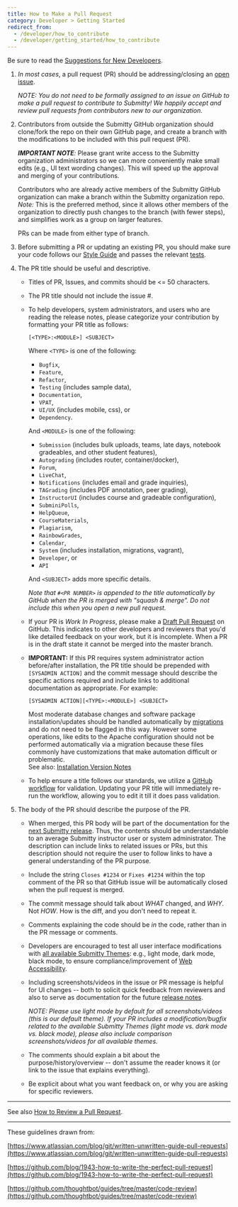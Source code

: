 ```yaml
---
title: How to Make a Pull Request
category: Developer > Getting Started
redirect_from:
  - /developer/how_to_contribute
  - /developer/getting_started/how_to_contribute
---
```


Be sure to read the [Suggestions for New Developers](/developer/getting_started/index).

1. _In most cases_, a pull request (PR) should be addressing/closing
   an [open issue](https://github.com/Submitty/Submitty/issues).

   _NOTE: You do not need to be formally assigned to an issue on
   GitHub to make a pull request to contribute to Submitty!  We
   happily accept and review pull requests from contributors new to
   our organization._


2. Contributors from outside the Submitty GitHub organization should
   clone/fork the repo on their own GitHub page, and create a branch with
   the modifications to be included with this pull request (PR).

   _**IMPORTANT NOTE**:_ Please grant write access to the Submitty
   organization administrators so we can more conveniently make small
   edits (e.g., UI text wording changes).  This will speed up the
   approval and merging of your contributions.

   Contributors who are already active members of the Submitty GitHub
   organization can make a branch within the Submitty organization
   repo.  _Note:_ This is the preferred method, since it allows other
   members of the organization to directly push changes to the branch
   (with fewer steps), and simplifies work as a group on larger features.

   PRs can be made from either type of branch.


3. Before submitting a PR or updating an existing PR, you should make
   sure your code follows our [Style Guide](/developer/coding_style_guide)
   and passes the relevant [tests](/developer/testing).


4. The PR title should be useful and descriptive.

    * Titles of PR, Issues, and commits should be <= 50 characters. 

    * The PR title should not include the issue #.  

    * To help developers, system administrators, and users who are
      reading the release notes, please categorize your contribution
      by formatting your PR title as follows:

      ```
      [<TYPE>:<MODULE>] <SUBJECT>
      ```

      Where `<TYPE>` is one of the following:  
      * `Bugfix`,   
      * `Feature`,   
      * `Refactor`,   
      * `Testing` (includes sample data),  
      * `Documentation`,  
      * `VPAT`,  
      * `UI/UX` (includes mobile, css), or
      * `Dependency`.

      And `<MODULE>` is one of the following:  

      * `Submission` (includes bulk uploads, teams, late days, notebook gradeables, and other student features),
      * `Autograding` (includes router, container/docker),
      * `Forum`,   
      * `LiveChat`,  
      * `Notifications` (includes email and grade inquiries),  
      * `TAGrading` (includes PDF annotation, peer grading),  
      * `InstructorUI` (includes course and gradeable configuration),  
      * `SubminiPolls`,  
      * `HelpQueue`,  
      * `CourseMaterials`,  
      * `Plagiarism`,  
      * `RainbowGrades`,  
      * `Calendar`,  
      * `System` (includes installation, migrations, vagrant),
      * `Developer`, or
      * `API`

      And `<SUBJECT>` adds more specific details.

      _Note that `#<PR NUMBER>` is appended to the title
      automatically by GitHub when the PR is merged with "squash &
      merge".  Do not include this when you open a new pull request._

    * If your PR is *Work In Progress*, please make a
      [Draft Pull Request](https://github.blog/2019-02-14-introducing-draft-pull-requests/) on GitHub.
      This indicates to other developers and reviewers
      that you'd like detailed feedback on your work, but it is incomplete.
      When a PR is in the draft state it cannot be merged into the master branch.

    * **IMPORTANT:** If this PR requires system administrator action
      before/after installation, the PR title should be prepended with
      `[SYSADMIN ACTION]` and the commit message should describe the
      specific actions required and include links to additional
      documentation as appropriate.  For example:

      ```
      [SYSADMIN ACTION][<TYPE>:<MODULE>] <SUBJECT>
      ```

      Most moderate database changes and software package
      installation/updates should be handled automatically by
      [migrations](/developer/development_instructions/migrations) and do not need to be flagged in this
      way.  However some operations, like edits to the Apache
      configuration should not be performed automatically via a
      migration because these files commonly have customizations that
      make automation difficult or problematic.    
      See also: [Installation Version Notes](/sysadmin/installation/version_notes)

    * To help ensure a title follows our standards, we utilize a
    [GitHub workflow](https://github.com/Submitty/Submitty/blob/main/.github/workflows/pr_title_check.yml)
    for validation. Updating your PR title will immediately re-run the workflow, allowing you to edit 
    it till it does pass validation.


4. The body of the PR should describe the purpose of the PR.

     * When merged, this PR body will be part of the documentation for
       the
       [next Submitty release](https://github.com/Submitty/Submitty/releases).
       Thus, the contents should be
       understandable to an average Submitty instructor user or system
       administrator.  The description can include links to related
       issues or PRs, but this description should not require the user
       to follow links to have a general understanding of the PR
       purpose.

     * Include the string `Closes #1234` or `Fixes #1234` within the
       top comment of the PR so that GitHub issue will be
       automatically closed when the pull request is merged.

     * The commit message should talk about *WHAT* changed, and
        *WHY*. Not *HOW*.  How is the diff, and you don't need to repeat
       it.

     * Comments explaining the code should be *in* the code, rather than in
       the PR message or comments.

     * Developers are encouraged to test all user interface modifications with
       [all available Submitty Themes](/student/account/theme):
       e.g., light mode, dark mode, black mode, to ensure compliance/improvement
       of [Web Accessibility](/developer/software_and_system_design/web_accessibility).

     * Including screenshots/videos in the issue or PR message is
       helpful for UI changes -- both to solicit quick feedback from
       reviewers and also to serve as documentation for the future
       [release notes](https://github.com/Submitty/Submitty/releases).

       *NOTE: Please use light mode by default for all
       screenshots/videos (this is our default theme).  If your PR
       includes a modification/bugfix related to the available
       Submitty Themes (light mode vs. dark mode vs. black mode),
       please also include comparison screenshots/videos for all
       available themes.*

     * The comments should explain a bit about the
       purpose/history/overview -- don't assume the reader knows it
       (or link to the issue that explains everything).

     * Be explicit about what you want feedback on, or why you are asking
       for specific reviewers.


---

See also [How to Review a Pull Request](review_a_pull_request).

---

These guidelines drawn from:

[https://www.atlassian.com/blog/git/written-unwritten-guide-pull-requests](https://www.atlassian.com/blog/git/written-unwritten-guide-pull-requests)

[https://github.com/blog/1943-how-to-write-the-perfect-pull-request](https://github.com/blog/1943-how-to-write-the-perfect-pull-request)

[https://github.com/thoughtbot/guides/tree/master/code-review](https://github.com/thoughtbot/guides/tree/master/code-review)


